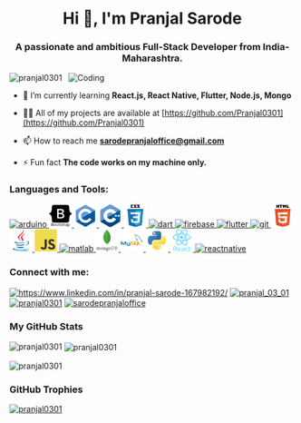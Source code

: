 

<h1 align="center">Hi 👋, I'm Pranjal Sarode</h1>
<h3 align="center">A passionate and ambitious Full-Stack Developer from India-Maharashtra.</h3>
<img align="right" alt="Coding" width="400" src="https://media.tenor.com/pPKOYQpTO8AAAAAM/monkey-developer.gif">


<p align="left"> <img src="https://komarev.com/ghpvc/?username=pranjal0301&label=Profile%20views&color=0e75b6&style=flat" alt="pranjal0301" /> </p>

- 🌱 I’m currently learning **React.js, React Native, Flutter, Node.js, Mongo**

- 👨‍💻 All of my projects are available at [https://github.com/Pranjal0301](https://github.com/Pranjal0301)

- 📫 How to reach me **sarodepranjaloffice@gmail.com**

- ⚡ Fun fact **The code works on my machine only.**

<h3 align="left">Languages and Tools:</h3>
<p align="left"> <a href="https://www.arduino.cc/" target="_blank" rel="noreferrer"> <img src="https://cdn.worldvectorlogo.com/logos/arduino-1.svg" alt="arduino" width="40" height="40"/> </a> <a href="https://getbootstrap.com" target="_blank" rel="noreferrer"> <img src="https://raw.githubusercontent.com/devicons/devicon/master/icons/bootstrap/bootstrap-plain-wordmark.svg" alt="bootstrap" width="40" height="40"/> </a> <a href="https://www.cprogramming.com/" target="_blank" rel="noreferrer"> <img src="https://raw.githubusercontent.com/devicons/devicon/master/icons/c/c-original.svg" alt="c" width="40" height="40"/> </a> <a href="https://www.w3schools.com/cpp/" target="_blank" rel="noreferrer"> <img src="https://raw.githubusercontent.com/devicons/devicon/master/icons/cplusplus/cplusplus-original.svg" alt="cplusplus" width="40" height="40"/> </a> <a href="https://www.w3schools.com/css/" target="_blank" rel="noreferrer"> <img src="https://raw.githubusercontent.com/devicons/devicon/master/icons/css3/css3-original-wordmark.svg" alt="css3" width="40" height="40"/> </a> <a href="https://dart.dev" target="_blank" rel="noreferrer"> <img src="https://www.vectorlogo.zone/logos/dartlang/dartlang-icon.svg" alt="dart" width="40" height="40"/> </a> <a href="https://firebase.google.com/" target="_blank" rel="noreferrer"> <img src="https://www.vectorlogo.zone/logos/firebase/firebase-icon.svg" alt="firebase" width="40" height="40"/> </a> <a href="https://flutter.dev" target="_blank" rel="noreferrer"> <img src="https://www.vectorlogo.zone/logos/flutterio/flutterio-icon.svg" alt="flutter" width="40" height="40"/> </a> <a href="https://git-scm.com/" target="_blank" rel="noreferrer"> <img src="https://www.vectorlogo.zone/logos/git-scm/git-scm-icon.svg" alt="git" width="40" height="40"/> </a> <a href="https://www.w3.org/html/" target="_blank" rel="noreferrer"> <img src="https://raw.githubusercontent.com/devicons/devicon/master/icons/html5/html5-original-wordmark.svg" alt="html5" width="40" height="40"/> </a> <a href="https://www.java.com" target="_blank" rel="noreferrer"> <img src="https://raw.githubusercontent.com/devicons/devicon/master/icons/java/java-original.svg" alt="java" width="40" height="40"/> </a> <a href="https://developer.mozilla.org/en-US/docs/Web/JavaScript" target="_blank" rel="noreferrer"> <img src="https://raw.githubusercontent.com/devicons/devicon/master/icons/javascript/javascript-original.svg" alt="javascript" width="40" height="40"/> </a> <a href="https://www.mathworks.com/" target="_blank" rel="noreferrer"> <img src="https://upload.wikimedia.org/wikipedia/commons/2/21/Matlab_Logo.png" alt="matlab" width="40" height="40"/> </a> <a href="https://www.mongodb.com/" target="_blank" rel="noreferrer"> <img src="https://raw.githubusercontent.com/devicons/devicon/master/icons/mongodb/mongodb-original-wordmark.svg" alt="mongodb" width="40" height="40"/> </a> <a href="https://www.mysql.com/" target="_blank" rel="noreferrer"> <img src="https://raw.githubusercontent.com/devicons/devicon/master/icons/mysql/mysql-original-wordmark.svg" alt="mysql" width="40" height="40"/> </a> <a href="https://nodejs.org" target="_blank" rel="noreferrer">   </a> <a href="https://www.python.org" target="_blank" rel="noreferrer"> <img src="https://raw.githubusercontent.com/devicons/devicon/master/icons/python/python-original.svg" alt="python" width="40" height="40"/> </a> <a href="https://reactjs.org/" target="_blank" rel="noreferrer"> <img src="https://raw.githubusercontent.com/devicons/devicon/master/icons/react/react-original-wordmark.svg" alt="react" width="40" height="40"/> </a> <a href="https://reactnative.dev/" target="_blank" rel="noreferrer"> <img src="https://reactnative.dev/img/header_logo.svg" alt="reactnative" width="40" height="40"/> </a> </p>


<h3 align="left">Connect with me:</h3>
<p align="left">
<a href="https://linkedin.com/in/https://www.linkedin.com/in/pranjal-sarode-167982192/" target="blank"><img align="center" src="https://raw.githubusercontent.com/rahuldkjain/github-profile-readme-generator/master/src/images/icons/Social/linked-in-alt.svg" alt="https://www.linkedin.com/in/pranjal-sarode-167982192/" height="30" width="40" /></a>
<a href="https://www.codechef.com/users/pranjal_03_01" target="blank"><img align="center" src="https://cdn.jsdelivr.net/npm/simple-icons@3.1.0/icons/codechef.svg" alt="pranjal_03_01" height="30" width="40" /></a>
<a href="https://www.leetcode.com/pranjal0301" target="blank"><img align="center" src="https://raw.githubusercontent.com/rahuldkjain/github-profile-readme-generator/master/src/images/icons/Social/leet-code.svg" alt="pranjal0301" height="30" width="40" /></a>
<a href="https://auth.geeksforgeeks.org/user/sarodepranjaloffice" target="blank"><img align="center" src="https://raw.githubusercontent.com/rahuldkjain/github-profile-readme-generator/master/src/images/icons/Social/geeks-for-geeks.svg" alt="sarodepranjaloffice" height="30" width="40" /></a>
</p>

<h3 align="left">My GitHub Stats</h3>

<p><img align="left" src="https://github-readme-stats.vercel.app/api/top-langs?username=pranjal0301&show_icons=true&locale=en&layout=compact" alt="pranjal0301" /></p>

<p>&nbsp;<img align="center" src="https://github-readme-stats.vercel.app/api?username=pranjal0301&show_icons=true&locale=en" alt="pranjal0301" /></p>

<p><img align="center" src="https://github-readme-streak-stats.herokuapp.com/?user=pranjal0301&" alt="pranjal0301" /></p>

<h3 align="left">GitHub Trophies</h3>
<p align="left"> <a href="https://github.com/ryo-ma/github-profile-trophy"><img src="https://github-profile-trophy.vercel.app/?username=pranjal0301" alt="pranjal0301" /></a> </p>





